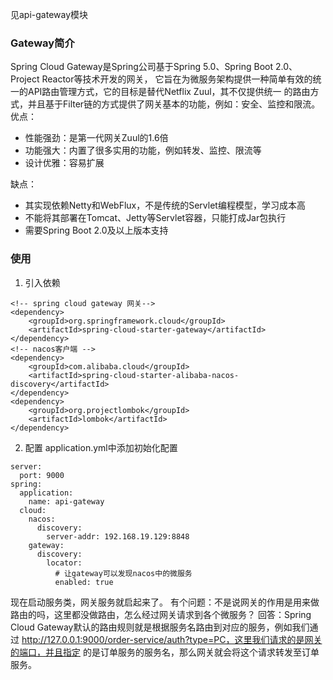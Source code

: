 见api-gateway模块

### Gateway简介
Spring Cloud Gateway是Spring公司基于Spring 5.0、Spring Boot 2.0、Project Reactor等技术开发的网关，
它旨在为微服务架构提供一种简单有效的统一的API路由管理方式，它的目标是替代Netflix Zuul，其不仅提供统一
的路由方式，并且基于Filter链的方式提供了网关基本的功能，例如：安全、监控和限流。
优点：
* 性能强劲：是第一代网关Zuul的1.6倍
* 功能强大：内置了很多实用的功能，例如转发、监控、限流等
* 设计优雅：容易扩展

缺点：
* 其实现依赖Netty和WebFlux，不是传统的Servlet编程模型，学习成本高
* 不能将其部署在Tomcat、Jetty等Servlet容器，只能打成Jar包执行
* 需要Spring Boot 2.0及以上版本支持

### 使用
1. 引入依赖
```
<!-- spring cloud gateway 网关-->
<dependency>
    <groupId>org.springframework.cloud</groupId>
    <artifactId>spring-cloud-starter-gateway</artifactId>
</dependency>
<!-- nacos客户端 -->
<dependency>
    <groupId>com.alibaba.cloud</groupId>
    <artifactId>spring-cloud-starter-alibaba-nacos-discovery</artifactId>
</dependency>
<dependency>
    <groupId>org.projectlombok</groupId>
    <artifactId>lombok</artifactId>
</dependency>    
```

2. 配置
application.yml中添加初始化配置
```
server:
  port: 9000
spring:
  application:
    name: api-gateway
  cloud:
    nacos:
      discovery:
        server-addr: 192.168.19.129:8848
    gateway:
      discovery:
        locator:
          # 让gateway可以发现nacos中的微服务
          enabled: true
```
现在启动服务类，网关服务就启起来了。
有个问题：不是说网关的作用是用来做路由的吗，这里都没做路由，怎么经过网关请求到各个微服务？
回答：Spring Cloud Gateway默认的路由规则就是根据服务名路由到对应的服务，例如我们通过
http://127.0.0.1:9000/order-service/auth?type=PC，这里我们请求的是网关的端口，并且指定
的是订单服务的服务名，那么网关就会将这个请求转发至订单服务。